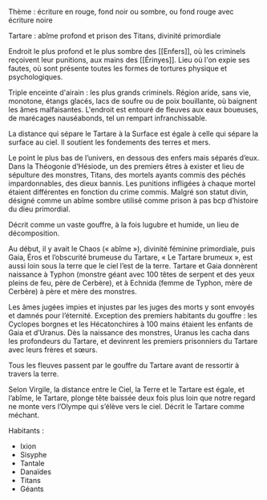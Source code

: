 Thème : écriture en rouge, fond noir ou sombre, ou fond rouge avec écriture noire

Tartare : abîme profond et prison des Titans, divinité primordiale

Endroit le plus profond et le plus sombre des [[Enfers]], où les criminels reçoivent leur punitions, aux mains des [[Érinyes]]. Lieu où l'on expie ses fautes, où sont présente toutes les formes de tortures physique et psychologiques.

Triple enceinte d'airain : les plus grands criminels. Région aride, sans vie, monotone, étangs glacés, lacs de soufre ou de poix bouillante, où baignent les âmes malfaisantes. L'endroit est entouré de fleuves aux eaux boueuses, de marécages nauséabonds, tel un rempart infranchissable. 

La distance qui sépare le Tartare à la Surface est égale à celle qui sépare la surface au ciel. Il soutient les fondements des terres et mers. 



Le point le plus bas de l’univers, en dessous des enfers mais séparés d’eux. Dans la Théogonie d’Hésiode, un des premiers êtres à exister et lieu de sépulture des monstres, Titans, des mortels ayants commis des péchés impardonnables, des dieux bannis. Les punitions infligées à chaque mortel étaient différentes en fonction du crime commis. Malgré son statut divin, désigné comme un abîme sombre utilisé comme prison à pas bcp d’histoire du dieu primordial.

Décrit comme un vaste gouffre, à la fois lugubre et humide, un lieu de décomposition.

Au début, il y avait le Chaos (« abîme »), divinité féminine primordiale, puis Gaia, Éros et l’obscurité brumeuse du Tartare, « Le Tartare brumeux », est aussi loin sous la terre que le ciel l’est de la terre. Tartare et Gaia donnèrent naissance à Typhon (monstre géant avec 100 têtes de serpent et des yeux pleins de feu, père de Cerbère), et à Echnida (femme de Typhon, mère de Cerbère) à père et mère des monstres.

Les âmes jugées impies et injustes par les juges des morts y sont envoyés et damnés pour l’éternité. Exception des premiers habitants du gouffre : les Cyclopes borgnes et les Hécatonchires à 100 mains étaient les enfants de Gaia et d’Uranus. Dès la naissance des monstres, Uranus les cacha dans les profondeurs du Tartare, et devinrent les premiers prisonniers du Tartare avec leurs frères et sœurs.

Tous les fleuves passent par le gouffre du Tartare avant de ressortir à travers la terre.

Selon Virgile, la distance entre le Ciel, la Terre et le Tartare est égale, et l’abîme, le Tartare, plonge tête baissée deux fois plus loin que notre regard ne monte vers l’Olympe qui s’élève vers le ciel. Décrit le Tartare comme méchant.

Habitants : 
- Ixion
- Sisyphe
- Tantale
- Danaïdes
- Titans
- Géants